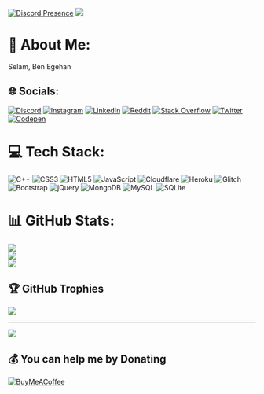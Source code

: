 [![Discord Presence](https://lanyard.cnrad.dev/api/722523001823690873)](https://discord.com/users/722523001823690873)
![](https://komarev.com/ghpvc/?username=egehan0250)
# 💫 About Me:
Selam, Ben Egehan


## 🌐 Socials:
[![Discord](https://img.shields.io/badge/Discord-%237289DA.svg?logo=discord&logoColor=white)](https://discord.gg/9TyEZnqfVV) [![Instagram](https://img.shields.io/badge/Instagram-%23E4405F.svg?logo=Instagram&logoColor=white)](https://instagram.com/egehan.kontas55) [![LinkedIn](https://img.shields.io/badge/LinkedIn-%230077B5.svg?logo=linkedin&logoColor=white)](https://www.linkedin.com/in/egehan-kontas-a91986250) [![Reddit](https://img.shields.io/badge/Reddit-%23FF4500.svg?logo=Reddit&logoColor=white)](https://reddit.com/user/egehan5552) [![Stack Overflow](https://img.shields.io/badge/-Stackoverflow-FE7A16?logo=stack-overflow&logoColor=white)](https://stackoverflow.com/users/18989055) [![Twitter](https://img.shields.io/badge/Twitter-%231DA1F2.svg?logo=Twitter&logoColor=white)](https://twitter.com/egehan_kontas) [![Codepen](https://img.shields.io/badge/Codepen-000000?style=for-the-badge&logo=codepen&logoColor=white)](https://codepen.io/egehan0250) 

# 💻 Tech Stack:
![C++](https://img.shields.io/badge/c++-%2300599C.svg?style=for-the-badge&logo=c%2B%2B&logoColor=white) ![CSS3](https://img.shields.io/badge/css3-%231572B6.svg?style=for-the-badge&logo=css3&logoColor=white) ![HTML5](https://img.shields.io/badge/html5-%23E34F26.svg?style=for-the-badge&logo=html5&logoColor=white) ![JavaScript](https://img.shields.io/badge/javascript-%23323330.svg?style=for-the-badge&logo=javascript&logoColor=%23F7DF1E) ![Cloudflare](https://img.shields.io/badge/Cloudflare-F38020?style=for-the-badge&logo=Cloudflare&logoColor=white) ![Heroku](https://img.shields.io/badge/heroku-%23430098.svg?style=for-the-badge&logo=heroku&logoColor=white) ![Glitch](https://img.shields.io/badge/glitch-%233333FF.svg?style=for-the-badge&logo=glitch&logoColor=white) ![Bootstrap](https://img.shields.io/badge/bootstrap-%23563D7C.svg?style=for-the-badge&logo=bootstrap&logoColor=white) ![jQuery](https://img.shields.io/badge/jquery-%230769AD.svg?style=for-the-badge&logo=jquery&logoColor=white) ![MongoDB](https://img.shields.io/badge/MongoDB-%234ea94b.svg?style=for-the-badge&logo=mongodb&logoColor=white) ![MySQL](https://img.shields.io/badge/mysql-%2300f.svg?style=for-the-badge&logo=mysql&logoColor=white) ![SQLite](https://img.shields.io/badge/sqlite-%2307405e.svg?style=for-the-badge&logo=sqlite&logoColor=white)
# 📊 GitHub Stats:
![](https://github-readme-stats.vercel.app/api?username=egehan0250&theme=dark&hide_border=false&include_all_commits=false&count_private=false)<br/>
![](https://github-readme-streak-stats.herokuapp.com/?user=egehan0250&theme=dark&hide_border=false)<br/>
![](https://github-readme-stats.vercel.app/api/top-langs/?username=egehan0250&theme=dark&hide_border=false&include_all_commits=false&count_private=false&layout=compact)

## 🏆 GitHub Trophies
![](https://github-profile-trophy.vercel.app/?username=egehan0250&theme=discord&no-frame=true&no-bg=true&margin-w=4)



---
[![](https://visitcount.itsvg.in/api?id=egehan0250&icon=1&color=0)](https://visitcount.itsvg.in)

  ## 💰 You can help me by Donating
  [![BuyMeACoffee](https://img.shields.io/badge/Buy%20Me%20a%20Coffee-ffdd00?style=for-the-badge&logo=buy-me-a-coffee&logoColor=black)](https://buymeacoffee.com/egehan) 

  
